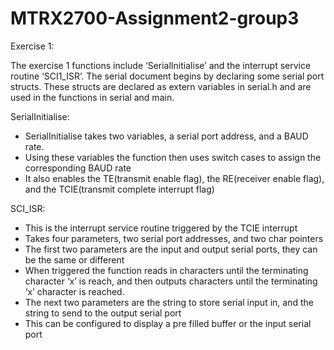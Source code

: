 # MTRX2700-Assignment2-group3
Exercise 1:

The exercise 1 functions include ‘SerialInitialise’ and the interrupt service routine ‘SCI1_ISR’. The serial document begins by declaring some serial port structs. These structs are declared as extern variables in serial.h and are used in the functions in serial and main.

SerialInitialise:
  -	SerialInitialise takes two variables, a serial port address, and a BAUD rate.
  -	Using these variables the function then uses switch cases to assign the corresponding BAUD rate
  -	It also enables the TE(transmit enable flag), the RE(receiver enable flag), and the TCIE(transmit complete interrupt flag) 

SCI_ISR:
  -	This is the interrupt service routine triggered by the TCIE interrupt 
  -	Takes four parameters, two serial port addresses, and two char pointers
  -	The first two parameters are the input and output serial ports, they can be the same or different
  -	When triggered the function reads in characters until the terminating character ‘x’ is reach, and then outputs characters until the terminating ‘x’ 
    character is reached. 
  -	The next two parameters are the string to store serial input in, and the string to send to the output serial port
  -	This can be configured to display a pre filled buffer or the input serial port
